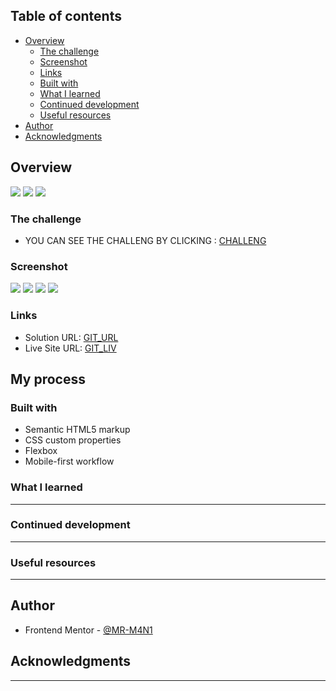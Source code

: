 ## Table of contents

- [Overview](#overview)
  - [The challenge](#the-challenge)
  - [Screenshot](#screenshot)
  - [Links](#links)
  - [Built with](#built-with)
  - [What I learned](#what-i-learned)
  - [Continued development](#continued-development)
  - [Useful resources](#useful-resources)
- [Author](#author)
- [Acknowledgments](#acknowledgments)


## Overview

![](./assets/images/Html_Overview.JPG)
![](./assets/images/Css_Overview.JPG)
![](./assets/images/JS_Overview.JPG)



### The challenge

- YOU CAN SEE THE CHALLENG BY CLICKING : [CHALLENG](https://www.frontendmentor.io/challenges/notifications-page-DqK5QAmKbC/hub)
### Screenshot

![](./assets/images/ScreenShot_Desktop_state.JPG)
![](./assets/images/ScreenShot_Desktop_active.JPG)
![](./assets/images/ScreenShot_Mobile_State.jpg)
![](./assets/images/ScreenShot_Mobile.Active.jpg)



### Links

- Solution URL: [GIT_URL](https://github.com/MR-M4N1/Notifications_page)
- Live Site URL: [GIT_LIV](https://mr-m4n1.github.io/Notifications_page/)

## My process

### Built with

- Semantic HTML5 markup
- CSS custom properties
- Flexbox
- Mobile-first workflow

### What I learned

-----------------------------------------

### Continued development

--------------------------------------------

### Useful resources

----------------------------------------

## Author

- Frontend Mentor - [@MR-M4N1](https://www.frontendmentor.io/profile/MR-M4N1)


## Acknowledgments

-----------------------------------------------
